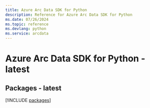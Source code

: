 ```yaml
---
title: Azure Arc Data SDK for Python
description: Reference for Azure Arc Data SDK for Python
ms.date: 07/26/2024
ms.topic: reference
ms.devlang: python
ms.service: arcdata
---
```

# Azure Arc Data SDK for Python - latest
## Packages - latest
[!INCLUDE [packages](arc-data-index.md)]